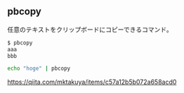 ## pbcopy

任意のテキストをクリップボードにコピーできるコマンド。

```sh
$ pbcopy
aaa
bbb
```


```sh
echo "hoge" | pbcopy
```

https://qiita.com/mktakuya/items/c57a12b5b072a658acd0
